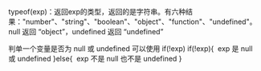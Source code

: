 typeof(exp)：返回exp的类型，返回的是字符串。有六种结果："number"、"string"、"boolean"、"object"、"function"、"undefined"。
null 返回 “object”，undefined 返回 “undefined”

判单一个变量是否为 null 或 undefined 可以使用 if(!exp)
if(!exp){
​	exp 是 null 或 undefined
}else{
​	exp 不是 null 也不是 undefined
}

